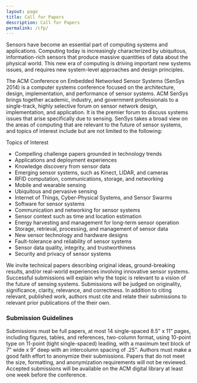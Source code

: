 ```yaml
---
layout: page
title: Call for Papers
description: Call for Papers
permalink: /cfp/
---
```


Sensors have become an essential part of computing systems and applications. Computing today is increasingly characterized by ubiquitous, information-rich sensors that produce massive quantities of data about the physical world. This new era of computing is driving important new systems issues, and requires new system-level approaches and design principles.

The ACM Conference on Embedded Networked Sensor Systems (SenSys 2014) is a computer systems conference focused on the architecture, design, implementation, and performance of sensor systems. ACM SenSys brings together academic, industry, and government professionals to a single-track, highly selective forum on sensor network design, implementation, and application. It is the premier forum to discuss systems issues that arise specifically due to sensing. SenSys takes a broad view on the areas of computing that are relevant to the future of sensor systems, and topics of interest include but are not limited to the following:

Topics of Interest

+ Compelling challenge papers grounded in technology trends
+ Applications and deployment experiences
+ Knowledge discovery from sensor data
+ Emerging sensor systems, such as Kinect, LIDAR, and cameras
+ RFID computation, communications, storage, and networking
+ Mobile and wearable sensing
+ Ubiquitous and pervasive sensing
+ Internet of Things, Cyber-Physical Systems, and Sensor Swarms
+ Software for sensor systems
+ Communication and networking for sensor systems
+ Sensor context such as time and location estimation
+ Energy harvesting and management for long-term sensor operation
+ Storage, retrieval, processing, and management of sensor data
+ New sensor technology and hardware designs
+ Fault-tolerance and reliability of sensor systems
+ Sensor data quality, integrity, and trustworthiness
+ Security and privacy of sensor systems

We invite technical papers describing original ideas, ground-breaking results, and/or real-world experiences involving innovative sensor systems. Successful submissions will explain why the topic is relevant to a vision of the future of sensing systems. Submissions will be judged on originality, significance, clarity, relevance, and correctness. In addition to citing relevant, published work, authors must cite and relate their submissions to relevant prior publications of the their own.

### Submission Guidelines ###

Submissions must be full papers, at most 14 single-spaced 8.5" x 11" pages, including figures, tables, and references, two-column format, using 10-point type on 11-point (tight single-spaced) leading, with a maximum text block of 7" wide x 9" deep with an intercolumn spacing of .25". Authors must make a good faith effort to anonymize their submissions. Papers that do not meet the size, formatting, and anonymization requirements will not be reviewed. Accepted submissions will be available on the ACM digital library at least one week before the conference.
